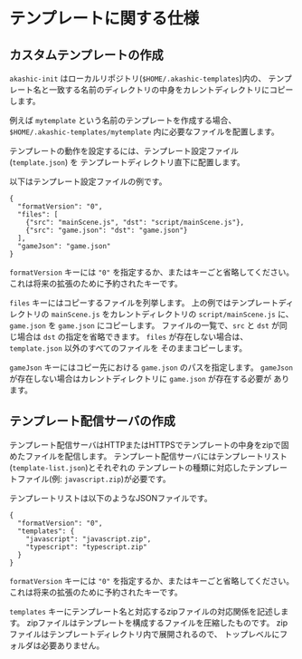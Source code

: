 # テンプレートに関する仕様

## カスタムテンプレートの作成

`akashic-init` はローカルリポジトリ(`$HOME/.akashic-templates`)内の、
テンプレート名と一致する名前のディレクトリの中身をカレントディレクトリにコピーします。

例えば `mytemplate` という名前のテンプレートを作成する場合、
`$HOME/.akashic-templates/mytemplate` 内に必要なファイルを配置します。

テンプレートの動作を設定するには、テンプレート設定ファイル (`template.json`) を
テンプレートディレクトリ直下に配置します。

以下はテンプレート設定ファイルの例です。

```
{
  "formatVersion": "0",
  "files": [
    {"src": "mainScene.js", "dst": "script/mainScene.js"},
    {"src": "game.json": "dst": "game.json"}
  ],
  "gameJson": "game.json"
}
```

`formatVersion` キーには `"0"` を指定するか、またはキーごと省略してください。
これは将来の拡張のために予約されたキーです。

`files` キーにはコピーするファイルを列挙します。
上の例ではテンプレートディレクトリの `mainScene.js` をカレントディレクトリの
`script/mainScene.js` に、`game.json` を `game.json` にコピーします。
ファイルの一覧で、`src` と `dst` が同じ場合は `dst` の指定を省略できます。
`files` が存在しない場合は、`template.json` 以外のすべてのファイルを
そのままコピーします。

`gameJson` キーにはコピー先における `game.json` のパスを指定します。
`gameJson` が存在しない場合はカレントディレクトリに `game.json` が存在する必要が
あります。

## テンプレート配信サーバの作成

テンプレート配信サーバはHTTPまたはHTTPSでテンプレートの中身をzipで固めたファイルを配信します。
テンプレート配信サーバにはテンプレートリスト(`template-list.json`)とそれぞれの
テンプレートの種類に対応したテンプレートファイル(例: `javascript.zip`)が必要です。

テンプレートリストは以下のようなJSONファイルです。

```
{
  "formatVersion": "0",
  "templates": {
    "javascript": "javascript.zip",
    "typescript": "typescript.zip"
  }
}
```

`formatVersion` キーには `"0"` を指定するか、またはキーごと省略してください。
これは将来の拡張のために予約されたキーです。

`templates` キーにテンプレート名と対応するzipファイルの対応関係を記述します。
zipファイルはテンプレートを構成するファイルを圧縮したものです。
zipファイルはテンプレートディレクトリ内で展開されるので、
トップレベルにフォルダは必要ありません。
